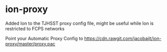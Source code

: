 # ion-proxy
Added Ion to the TJHSST proxy config file, might be useful while Ion is restricted to FCPS networks

Point your Automatic Proxy Config to https://cdn.rawgit.com/jacobajit/ion-proxy/master/proxy.pac
